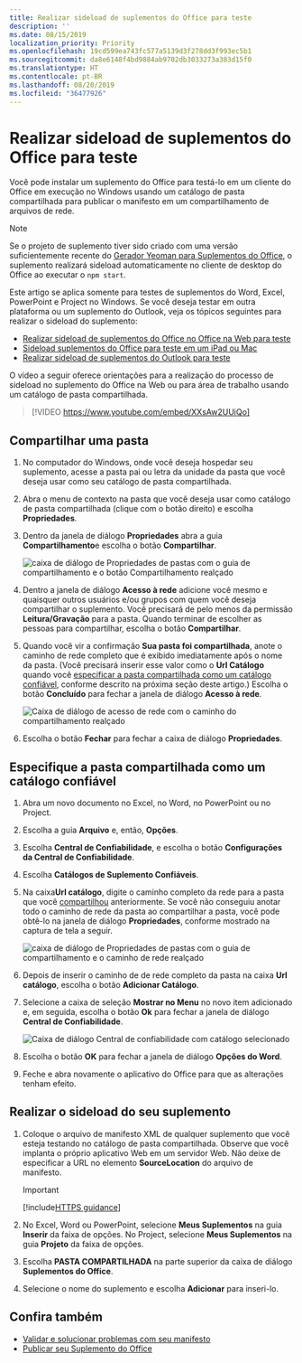 ```yaml
---
title: Realizar sideload de suplementos do Office para teste
description: ''
ms.date: 08/15/2019
localization_priority: Priority
ms.openlocfilehash: 19cd599ea743fc577a5139d3f278dd3f993ec5b1
ms.sourcegitcommit: da8e6148f4bd9884ab9702db3033273a383d15f0
ms.translationtype: HT
ms.contentlocale: pt-BR
ms.lasthandoff: 08/20/2019
ms.locfileid: "36477926"
---
```

# <a name="sideload-office-add-ins-for-testing"></a>Realizar sideload de suplementos do Office para teste

Você pode instalar um suplemento do Office para testá-lo em um cliente do Office em execução no Windows usando um catálogo de pasta compartilhada para publicar o manifesto em um compartilhamento de arquivos de rede.

> [!NOTE]
> Se o projeto de suplemento tiver sido criado com uma versão suficientemente recente do [Gerador Yeoman para Suplementos do Office](https://github.com/OfficeDev/generator-office), o suplemento realizará sideload automaticamente no cliente de desktop do Office ao executar o `npm start`.

Este artigo se aplica somente para testes de suplementos do Word, Excel, PowerPoint e Project no Windows. Se você deseja testar em outra plataforma ou um suplemento do Outlook, veja os tópicos seguintes para realizar o sideload do suplemento:

- [Realizar sideload de suplementos do Office no Office na Web para teste](sideload-office-add-ins-for-testing.md)
- [Sideload suplementos do Office para teste em um iPad ou Mac](sideload-an-office-add-in-on-ipad-and-mac.md)
- [Realizar sideload de suplementos do Outlook para teste](/outlook/add-ins/sideload-outlook-add-ins-for-testing)

O vídeo a seguir oferece orientações para a realização do processo de sideload no suplemento do Office na Web ou para área de trabalho usando um catálogo de pasta compartilhada.  

> [!VIDEO https://www.youtube.com/embed/XXsAw2UUiQo]

## <a name="share-a-folder"></a>Compartilhar uma pasta

1. No computador do Windows, onde você deseja hospedar seu suplemento, acesse a pasta pai ou letra da unidade da pasta que você deseja usar como seu catálogo de pasta compartilhada.

2. Abra o menu de contexto na pasta que você deseja usar como catálogo de pasta compartilhada (clique com o botão direito) e escolha **Propriedades**.

3. Dentro da janela de diálogo **Propriedades** abra a guia **Compartilhamento**e escolha o botão **Compartilhar**.

    ![caixa de diálogo de Propriedades de pastas com o guia de compartilhamento e o botão Compartilhamento realçado](../images/sideload-windows-properties-dialog.png)

4. Dentro a janela de diálogo **Acesso à rede** adicione você mesmo e quaisquer outros usuários e/ou grupos com quem você deseja compartilhar o suplemento. Você precisará de pelo menos da permissão **Leitura/Gravação** para a pasta. Quando terminar de escolher as pessoas para compartilhar, escolha o botão **Compartilhar**.

5. Quando você vir a confirmação **Sua pasta foi compartilhada**, anote o caminho de rede completo que é exibido imediatamente após o nome da pasta. (Você precisará inserir esse valor como o **Url Catálogo** quando você [especificar a pasta compartilhada como um catálogo confiável](#specify-the-shared-folder-as-a-trusted-catalog), conforme descrito na próxima seção deste artigo.) Escolha o botão **Concluído** para fechar a janela de diálogo **Acesso à rede**.

   ![Caixa de diálogo de acesso de rede com o caminho do compartilhamento realçado](../images/sideload-windows-network-access-dialog.png)

6. Escolha o botão **Fechar** para fechar a caixa de diálogo **Propriedades**.

## <a name="specify-the-shared-folder-as-a-trusted-catalog"></a>Especifique a pasta compartilhada como um catálogo confiável
      
1. Abra um novo documento no Excel, no Word, no PowerPoint ou no Project.
    
2. Escolha a guia **Arquivo** e, então, **Opções**.
    
3. Escolha **Central de Confiabilidade**, e escolha o botão **Configurações da Central de Confiabilidade**.
    
4. Escolha **Catálogos de Suplemento Confiáveis**.
    
5. Na caixa**Url catálogo**, digite o caminho completo da rede para a pasta que você [compartilhou](#share-a-folder) anteriormente. Se você não conseguiu anotar todo o caminho de rede da pasta ao compartilhar a pasta, você pode obtê-lo na janela de diálogo **Propriedades**, conforme mostrado na captura de tela a seguir. 

    ![caixa de diálogo de Propriedades de pastas com o guia de compartilhamento e o caminho de rede realçado](../images/sideload-windows-properties-dialog-2.png)
    
6. Depois de inserir o caminho de de rede completo da pasta na caixa **Url catálogo**, escolha o botão **Adicionar Catálogo**.

7. Selecione a caixa de seleção **Mostrar no Menu** no novo item adicionado e, em seguida, escolha o botão **Ok** para fechar a janela de diálogo **Central de Confiabilidade**. 

    ![Caixa de diálogo Central de confiabilidade com catálogo selecionado](../images/sideload-windows-trust-center-dialog.png)

8. Escolha o botão **OK** para fechar a janela de diálogo **Opções do Word**.

9. Feche e abra novamente o aplicativo do Office para que as alterações tenham efeito.
    

## <a name="sideload-your-add-in"></a>Realizar o sideload do seu suplemento


1. Coloque o arquivo de manifesto XML de qualquer suplemento que você esteja testando no catálogo de pasta compartilhada. Observe que você implanta o próprio aplicativo Web em um servidor Web. Não deixe de especificar a URL no elemento **SourceLocation** do arquivo de manifesto.

    > [!IMPORTANT]
    > [!include[HTTPS guidance](../includes/https-guidance.md)]

2. No Excel, Word ou PowerPoint, selecione **Meus Suplementos** na guia **Inserir** da faixa de opções. No Project, selecione **Meus Suplementos** na guia **Projeto** da faixa de opções. 

3. Escolha **PASTA COMPARTILHADA** na parte superior da caixa de diálogo **Suplementos do Office**.

4. Selecione o nome do suplemento e escolha **Adicionar** para inseri-lo.

## <a name="see-also"></a>Confira também

- [Validar e solucionar problemas com seu manifesto](troubleshoot-manifest.md)
- [Publicar seu Suplemento do Office](../publish/publish.md)
    
